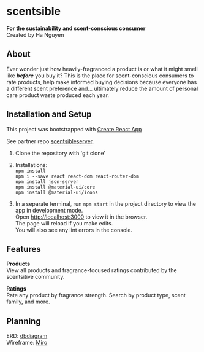 # scentsible
**For the sustainability and scent-conscious consumer** <br/>
Created by Ha Nguyen <br/>

## About
Ever wonder just how heavily-fragranced a product is or what it might smell like ***before*** you buy it? This is the place for scent-conscious consumers to rate products, help make informed buying decisions because everyone has a different scent preference and… ultimately reduce the amount of personal care product waste produced each year. 

## Installation and Setup
This project was bootstrapped with [Create React App](https://github.com/facebook/create-react-app)

See partner repo [scentsibleserver](https://github.com/justha/scentsibleserver).

1. Clone the repository with 'git clone' <br/>
1. Installations: <br/>
`npm install` <br />
`npm i --save react react-dom react-router-dom` <br />
`npm install json-server` <br />
`npm install @material-ui/core` <br />
`npm install @material-ui/icons` <br />

1. In a separate terminal, run `npm start` in the project directory to view the app in development mode.<br />
Open [http://localhost:3000](http://localhost:3000) to view it in the browser. <br />
The page will reload if you make edits. <br />
You will also see any lint errors in the console. <br />

## Features
**Products** <br/>
View all products and fragrance-focused ratings contributed by the scentsitive community. <br/>

**Ratings** <br/>
Rate any product by fragrance strength. Search by product type, scent family, and more. <br/>

## Planning
ERD: [dbdiagram](https://res.cloudinary.com/djxxamywv/image/upload/v1607700927/github/dbdiagram_scentsible_r0gnih.png) <br/>
Wireframe: [Miro](https://res.cloudinary.com/djxxamywv/image/upload/v1607649907/github/miro_scentsible_vispli.png) <br/>
